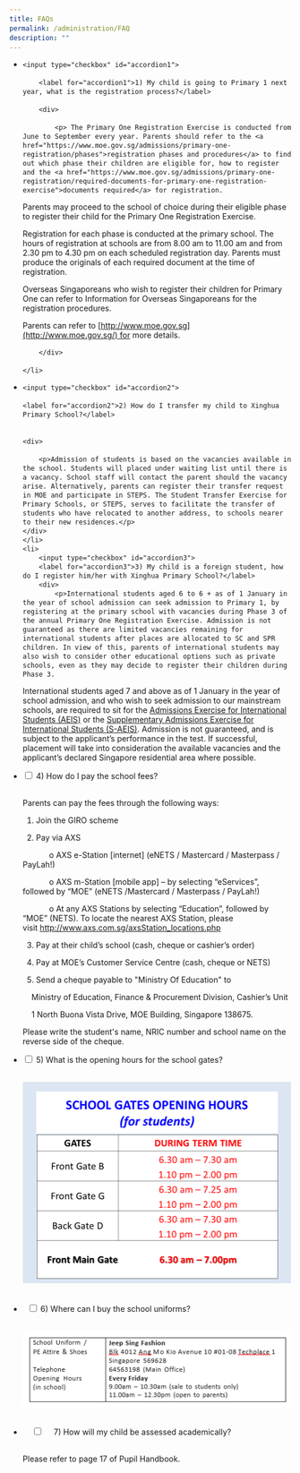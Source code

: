 ```yaml
---
title: FAQs
permalink: /administration/FAQ
description: ""
---
```

<ul class="jekyllcodex\_accordion">
	<li>
		
	<input type="checkbox" id="accordion1">
		
		<label for="accordion1">1) My child is going to Primary 1 next year, what is the registration process?</label>
		
		<div>
			
			<p> The Primary One Registration Exercise is conducted from June to September every year. Parents should refer to the <a href="https://www.moe.gov.sg/admissions/primary-one-registration/phases">registration phases and procedures</a> to find out which phase their children are eligible for, how to register and the <a href="https://www.moe.gov.sg/admissions/primary-one-registration/required-documents-for-primary-one-registration-exercise">documents required</a> for registration. 

  
Parents may proceed to the school of choice during their eligible phase to register their child for the Primary One Registration Exercise. 

  
Registration for each phase is conducted at the primary school. The hours of registration at schools are from 8.00 am to 11.00 am and from 2.30 pm to 4.30 pm on each scheduled registration day. Parents must produce the originals of each required document at the time of registration. 

  
Overseas Singaporeans who wish to register their children for Primary One can refer to Information for Overseas Singaporeans for the registration procedures. 

  
Parents can refer to [http://www.moe.gov.sg](http://www.moe.gov.sg/) for more details.</p>
			
		</div>
		
	</li>
	
<li>
	
	<input type="checkbox" id="accordion2">
	
	<label for="accordion2">2) How do I transfer my child to Xinghua Primary School?</label>
	

	<div>
		
		<p>Admission of students is based on the vacancies available in the school. Students will placed under waiting list until there is a vacancy. School staff will contact the parent should the vacancy arise. Alternatively, parents can register their transfer request in MOE and participate in STEPS. The Student Transfer Exercise for Primary Schools, or STEPS, serves to facilitate the transfer of students who have relocated to another address, to schools nearer to their new residences.</p>
	</div>
	</li>
	<li>
		<input type="checkbox" id="accordion3">
		<label for="accordion3">3) My child is a foreign student, how do I register him/her with Xinghua Primary School?</label>
		<div>
			<p>International students aged 6 to 6 + as of 1 January in the year of school admission can seek admission to Primary 1, by registering at the primary school with vacancies during Phase 3 of the annual Primary One Registration Exercise. Admission is not guaranteed as there are limited vacancies remaining for international students after places are allocated to SC and SPR children. In view of this, parents of international students may also wish to consider other educational options such as private schools, even as they may decide to register their children during Phase 3. 

  
International students aged 7 and above as of 1 January in the year of school admission, and who wish to seek admission to our mainstream schools, are required to sit for the [Admissions Exercise for International Students (AEIS)](https://www.moe.gov.sg/admissions/international-students/admissions-exercise) or the [Supplementary Admissions Exercise for International Students (S-AEIS)](https://www.moe.gov.sg/admissions/international-students/supplementary-admissions-exercise). Admission is not guaranteed, and is subject to the applicant’s performance in the test. If successful, placement will take into consideration the available vacancies and the applicant’s declared Singapore residential area where possible.</p>
		</div>
	</li>
<li>
	<input type="checkbox" id="accordion4">
	<label for="accordion4">4) How do I pay the school fees?</label> 
	<div>   
		<p> Parents can pay the fees through the following ways:   
  

1. Join the GIRO scheme   
  

2. Pay via AXS 

            o AXS e-Station \[internet\] (eNETS / Mastercard / Masterpass / PayLah!) 

            o AXS m-Station \[mobile app\] – by selecting “eServices”, followed by “MOE” (eNETS /Mastercard / Masterpass / PayLah!) 

            o At any AXS Stations by selecting “Education”, followed by “MOE” (NETS). To locate the nearest AXS Station, please visit <a href="http://www.axs.com.sg/axsStation_locations.php">http://www.axs.com.sg/axsStation_locations.php</a> 
  

3. Pay at their child’s school (cash, cheque or cashier’s order) 

  
4. Pay at MOE’s Customer Service Centre (cash, cheque or NETS) 

  
5. Send a cheque payable to "Ministry Of Education" to 

    Ministry of Education, Finance & Procurement Division, Cashier’s Unit 

    1 North Buona Vista Drive, MOE Building, Singapore 138675. 

  

Please write the student's name, NRIC number and school name on the reverse side of the cheque.</p>
	</div>
</li>  
<li>
	<input type="checkbox" id="accordion5">
	<label for="accordion5">5) What is the opening hours for the school gates?</label>
	<div>  
		<p>
			<img src="/images/Administration/School%20Gates%20Opening%20Hours.png"></p>  
	</div>
</li>
<li> 
	<input type="checkbox" id="accordion6">
	<label for="accordion6">6) Where can I buy the school uniforms?</label> 
	<div> 
		<p>
			<img src="/images/Administration/Jeep%20Sing%20Fashion.png"></p> 
	</div>
</li>
<li>  
    <input type="checkbox" id="accordion7">  
    <label for="accordion7">7) How will my child be assessed academically?</label>  
    <div>  
      <p>Please refer to page 17 of Pupil Handbook.</p>  
    </div>  
</li>  
</ul>